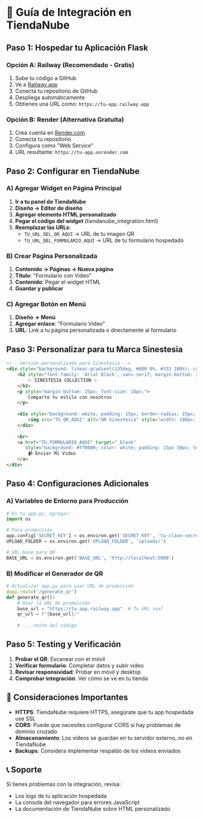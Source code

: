 # 🏪 Guía de Integración en TiendaNube

## Paso 1: Hospedar tu Aplicación Flask

### Opción A: Railway (Recomendado - Gratis)
1. Sube tu código a GitHub
2. Ve a [Railway.app](https://railway.app)
3. Conecta tu repositorio de GitHub
4. Despliega automáticamente
5. Obtienes una URL como: `https://tu-app.railway.app`

### Opción B: Render (Alternativa Gratuita)
1. Crea cuenta en [Render.com](https://render.com)
2. Conecta tu repositorio
3. Configura como "Web Service"
4. URL resultante: `https://tu-app.onrender.com`

## Paso 2: Configurar en TiendaNube

### A) Agregar Widget en Página Principal
1. **Ir a tu panel de TiendaNube**
2. **Diseño → Editor de diseño**
3. **Agregar elemento HTML personalizado**
4. **Pegar el código del widget** (tiendanube_integration.html)
5. **Reemplazar las URLs**:
   - `TU_URL_DEL_QR_AQUI` → URL de tu imagen QR
   - `TU_URL_DEL_FORMULARIO_AQUI` → URL de tu formulario hospedado

### B) Crear Página Personalizada
1. **Contenido → Páginas → Nueva página**
2. **Título**: "Formulario con Video"
3. **Contenido**: Pegar el widget HTML
4. **Guardar y publicar**

### C) Agregar Botón en Menú
1. **Diseño → Menú**
2. **Agregar enlace**: "Formulario Video"
3. **URL**: Link a tu página personalizada o directamente al formulario

## Paso 3: Personalizar para tu Marca Sinestesia

```html
<!-- Versión personalizada para Sinestesia -->
<div style="background: linear-gradient(135deg, #000 0%, #333 100%); color: white; padding: 30px; border-radius: 20px; text-align: center; margin: 20px 0;">
    <h2 style="font-family: 'Arial Black', sans-serif; margin-bottom: 20px;">
        ✨ SINESTESIA COLLECTION ✨
    </h2>
    <p style="margin-bottom: 25px; font-size: 18px;">
        Comparte tu estilo con nosotros
    </p>
    
    <div style="background: white; padding: 15px; border-radius: 15px; display: inline-block; margin-bottom: 20px;">
        <img src="TU_QR_AQUI" alt="QR Sinestesia" style="width: 180px; height: 180px;">
    </div>
    
    <br>
    <a href="TU_FORMULARIO_AQUI" target="_blank" 
       style="background: #ff0080; color: white; padding: 15px 30px; text-decoration: none; border-radius: 30px; font-weight: bold; text-transform: uppercase; letter-spacing: 1px;">
        📹 Enviar Mi Video
    </a>
</div>
```

## Paso 4: Configuraciones Adicionales

### A) Variables de Entorno para Producción
```python
# En tu app.py, agregar:
import os

# Para producción
app.config['SECRET_KEY'] = os.environ.get('SECRET_KEY', 'tu-clave-secreta')
UPLOAD_FOLDER = os.environ.get('UPLOAD_FOLDER', 'uploads/')

# URL base para QR
BASE_URL = os.environ.get('BASE_URL', 'http://localhost:5000')
```

### B) Modificar el Generador de QR
```python
# Actualizar app.py para usar URL de producción
@app.route('/generate_qr')
def generate_qr():
    # Usar la URL de producción
    base_url = "https://tu-app.railway.app"  # Tu URL real
    qr_url = f"{base_url}/"
    
    # ... resto del código
```

## Paso 5: Testing y Verificación

1. **Probar el QR**: Escanear con el móvil
2. **Verificar formulario**: Completar datos y subir video
3. **Revisar responsividad**: Probar en móvil y desktop
4. **Comprobar integración**: Ver cómo se ve en tu tienda

## 🚨 Consideraciones Importantes

- **HTTPS**: TiendaNube requiere HTTPS, asegúrate que tu app hospedada use SSL
- **CORS**: Puede que necesites configurar CORS si hay problemas de dominio cruzado
- **Almacenamiento**: Los videos se guardan en tu servidor externo, no en TiendaNube
- **Backups**: Considera implementar respaldo de los videos enviados

## 📞 Soporte

Si tienes problemas con la integración, revisa:
- Los logs de tu aplicación hospedada
- La consola del navegador para errores JavaScript
- La documentación de TiendaNube sobre HTML personalizado 